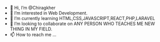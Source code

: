 - 👋 Hi, I’m @Chiragkher
- 👀 I’m interested in Web Development.
- 🌱 I’m currently learning HTML,CSS,JAVASCRIPT,REACT,PHP,LARAVEL
- 💞️ I’m looking to collaborate on ANY PERSON WHO TEACHES ME NEW THING IN MY FIELD.
- 📫 How to reach me ...

<!---
Chiragkher/Chiragkher is a ✨ special ✨ repository because its `README.md` (this file) appears on your GitHub profile.
You can click the Preview link to take a look at your changes.
--->
